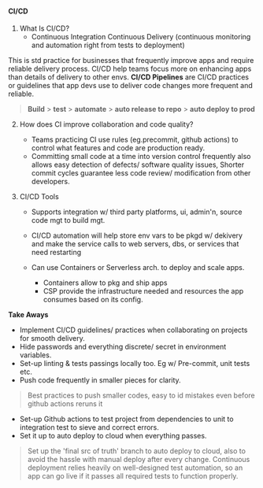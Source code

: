 #### CI/CD

1. What Is CI/CD?
    * Continuous Integration Continuous Delivery
(continuous monitoring and automation right from tests to deployment) <br>

This is std practice for businesses that frequently improve apps and require reliable delivery process. CI/CD help teams focus more on enhancing apps than details of delivery to other envs.
__CI/CD Pipelines__ are CI/CD practices or guidelines that app devs use to deliver code changes more frequent and reliable.

> __Build__ > __test__ > __automate__ > __auto release to repo__ > __auto deploy to prod__

2. How does CI improve collaboration and code quality?
    * Teams practicing CI use rules (eg.precommit, github actions) to control what features and code are production ready.
    * Committing small code at a time into version control frequently also allows easy detection of defects/ software quality issues, Shorter commit cycles guarantee less code review/ modification from other developers.

3. CI/CD Tools
    * Supports integration w/ third party platforms, ui, admin'n, source code mgt to build mgt.

    * CI/CD automation will help store env vars to be pkgd w/ dekivery and make the service calls to web servers, dbs, or services that need restarting 

    * Can use Containers or Serverless arch. to deploy and scale apps.
      * Containers allow to pkg and ship apps
      * CSP provide the infrastructure needed and resources the app consumes based on its config.

__Take Aways__
  * Implement CI/CD guidelines/ practices when collaborating on projects for smooth delivery.
  * Hide passwords and everything discrete/ secret in environment variables.
  * Set-up linting & tests passings locally too. Eg w/ Pre-commit, unit tests etc.
  * Push code frequently in smaller pieces for clarity.
  >Best practices to push smaller codes, easy to id mistakes even before github actions reruns it
  * Set-up Github actions to test project from dependencies to unit to       integration test to sieve and correct errors.
  * Set it up to auto deploy to cloud when everything passes.
  >Set up the 'final src of truth' branch to auto deploy to cloud,
  > also to avoid the hassle with manual deploy after every change. Continuous deployment relies heavily on well-designed test automation, so an app can go live if it passes all required tests to function properly.

